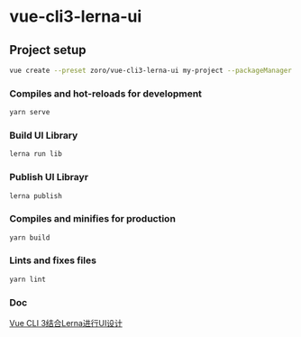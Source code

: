 # vue-cli3-lerna-ui

## Project setup

``` bash
vue create --preset zoro/vue-cli3-lerna-ui my-project --packageManager yarn
```

### Compiles and hot-reloads for development

``` bash
yarn serve
```

### Build UI Library

``` bash
lerna run lib
```

### Publish UI Librayr

``` bash
lerna publish
```

### Compiles and minifies for production

``` bash
yarn build
```

### Lints and fixes files

``` bash
yarn lint
```


### Doc

[Vue CLI 3结合Lerna进行UI设计](https://github.com/zoro/zoro.github.io/issues/4)



